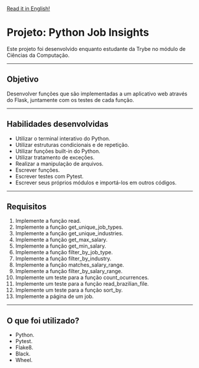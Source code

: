 [Read it in English!](./README-Eng.md)

# Projeto: Python Job Insights
Este projeto foi desenvolvido enquanto estudante da Trybe no módulo de Ciências da Computação.

---
## Objetivo
Desenvolver funções que são implementadas a um aplicativo web através do Flask, juntamente com os testes de cada função.

---
## Habilidades desenvolvidas
 - Utilizar o terminal interativo do Python.
 - Utilizar estruturas condicionais e de repetição.
 - Utilizar funções built-in do Python.
 - Utilizar tratamento de exceções.
 - Realizar a manipulação de arquivos.
 - Escrever funções.
 - Escrever testes com Pytest.
 - Escrever seus próprios módulos e importá-los em outros códigos.

---
## Requisitos
  01. Implemente a função read.
  02. Implemente a função get_unique_job_types.
  03. Implemente a função get_unique_industries.
  04. Implemente a função get_max_salary.
  05. Implemente a função get_min_salary.
  06. Implemente a função filter_by_job_type.
  07. Implemente a função filter_by_industry.
  08. Implemente a função matches_salary_range.
  09. Implemente a função filter_by_salary_range.
  10. Implemente um teste para a função count_ocurrences.
  11. Implemente um teste para a função read_brazilian_file.
  12. Implemente um teste para a função sort_by.
  13. Implemente a página de um job.
 
---
## O que foi utilizado?
 - Python.
 - Pytest.
 - Flake8.
 - Black.
 - Wheel.
